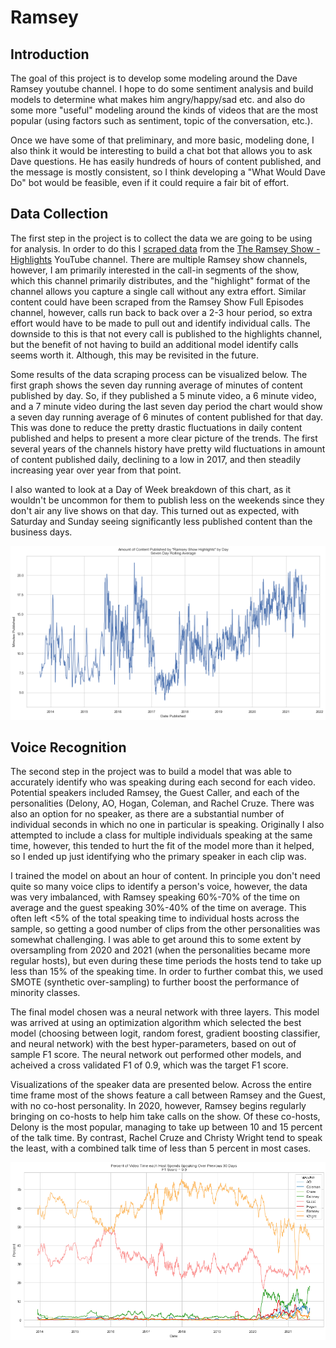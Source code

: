 # Ramsey
## Introduction
The goal of this project is to develop some modeling around the Dave Ramsey youtube channel. I hope to do some sentiment analysis and build models to determine what makes him angry/happy/sad etc. and also do some more "useful" modeling around the kinds of videos that are the most popular (using factors such as sentiment, topic of the conversation, etc.). 

Once we have some of that preliminary, and more basic, modeling done, I also think it would be interesting to build a chat bot that allows you to ask Dave questions. He has easily hundreds of hours of content published, and the message is mostly consistent, so I think developing a "What Would Dave Do" bot would be feasible, even if it could require a fair bit of effort. 

## Data Collection
The first step in the project is to collect the data we are going to be using for analysis. In order to do this I [scraped data](https://github.com/Zangorth/RAMSEY/blob/main/Data%20Scrape.py) from the [The Ramsey Show - Highlights](https://www.youtube.com/c/TheRamseyShow) YouTube channel. There are multiple Ramsey show channels, however, I am primarily interested in the call-in segments of the show, which this channel primarily distributes, and the "highlight" format of the channel allows you capture a single call without any extra effort. Similar content could have been scraped from the Ramsey Show Full Episodes channel, however, calls run back to back over a 2-3 hour period, so extra effort would have to be made to pull out and identify individual calls. The downside to this is that not every call is published to the highlights channel, but the benefit of not having to build an additional model identify calls seems worth it. Although, this may be revisited in the future. 

Some results of the data scraping process can be visualized below. The first graph shows the seven day running average of minutes of content published by day. So, if they published a 5 minute video, a 6 minute video, and a 7 minute video during the last seven day period the chart would show a seven day running average of 6 minutes of content published for that day. This was done to reduce the pretty drastic fluctuations in daily content published and helps to present a more clear picture of the trends. The first several years of the channels history have pretty wild fluctuations in amount of content published daily, declining to a low in 2017, and then steadily increasing year over year from that point. 

I also wanted to look at a Day of Week breakdown of this chart, as it wouldn't be uncommon for them to publish less on the weekends since they don't air any live shows on that day. This turned out as expected, with Saturday and Sunday seeing significantly less published content than the business days. 

![plot1](https://github.com/Zangorth/RAMSEY/blob/main/Plots/Amount%20of%20Content%20Published.png)

## Voice Recognition
The second step in the project was to build a model that was able to accurately identify who was speaking during each second for each video. Potential speakers included Ramsey, the Guest Caller, and each of the personalities (Delony, AO, Hogan, Coleman, and Rachel Cruze. There was also an option for no speaker, as there are a substantial number of individual seconds in which no one in particular is speaking. Originally I also attempted to include a class for multiple individuals speaking at the same time, however, this tended to hurt the fit of the model more than it helped, so I ended up just identifying who the primary speaker in each clip was. 

I trained the model on about an hour of content. In principle you don't need quite so many voice clips to identify a person's voice, however, the data was very imbalanced, with Ramsey speaking 60%-70% of the time on average and the guest speaking 30%-40% of the time on average. This often left <5% of the total speaking time to individual hosts across the sample, so getting a good number of clips from the other personalities was somewhat challenging. I was able to get around this to some extent by oversampling from 2020 and 2021 (when the personalities became more regular hosts), but even during these time periods the hosts tend to take up less than 15% of the speaking time. In order to further combat this, we used SMOTE (synthetic over-sampling) to further boost the performance of minority classes. 

The final model chosen was a neural network with three layers. This model was arrived at using an optimization algorithm which selected the best model (choosing between logit, random forest, gradient boosting classifier, and neural network) with the best hyper-parameters, based on out of sample F1 score. The neural network out performed other models, and acheived a cross validated F1 of 0.9, which was the target F1 score. 

Visualizations of the speaker data are presented below. Across the entire time frame most of the shows feature a call between Ramsey and the Guest, with no co-host personality. In 2020, however, Ramsey begins regularly bringing on co-hosts to help him take calls on the show. Of these co-hosts, Delony is the most popular, managing to take up between 10 and 15 percent of the talk time. By contrast, Rachel Cruze and Christy Wright tend to speak the least, with a combined talk time of less than 5 percent in most cases. 

![plot2](https://github.com/Zangorth/RAMSEY/blob/main/Plots/Speaker%20Percent.png)

